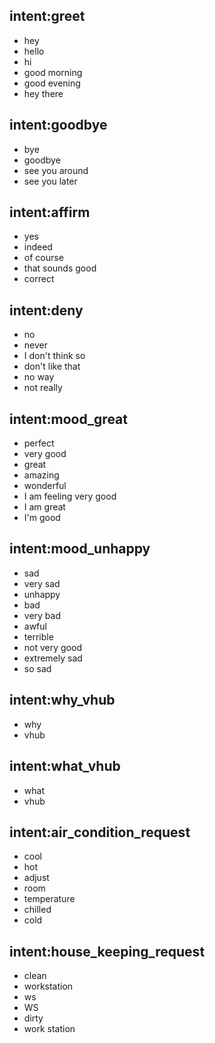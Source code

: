 ## intent:greet
- hey
- hello
- hi
- good morning
- good evening
- hey there

## intent:goodbye
- bye
- goodbye
- see you around
- see you later

## intent:affirm
- yes
- indeed
- of course
- that sounds good
- correct

## intent:deny
- no
- never
- I don't think so
- don't like that
- no way
- not really

## intent:mood_great
- perfect
- very good
- great
- amazing
- wonderful
- I am feeling very good
- I am great
- I'm good

## intent:mood_unhappy
- sad
- very sad
- unhappy
- bad
- very bad
- awful
- terrible
- not very good
- extremely sad
- so sad

## intent:why_vhub
- why
- vhub

## intent:what_vhub
- what
- vhub

## intent:air_condition_request
- cool
- hot
- adjust
- room
- temperature
- chilled
- cold

## intent:house_keeping_request
- clean
- workstation
- ws
- WS
- dirty
- work station

